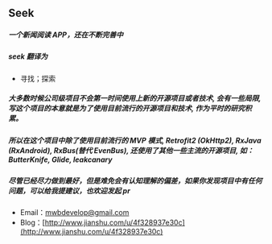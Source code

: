 ## Seek

##### 一个新闻阅读 APP，还在不断完善中
##### seek 翻译为
- 寻找；探索

##### 大多数时候公司级项目不会第一时间使用上新的开源项目或者技术, 会有一些局限, 写这个项目的本意就是为了使用目前流行的开源项目和技术, 作为平时的研究积累。

##### 所以在这个项目中除了使用目前流行的 MVP 模式, Retrofit2 (OkHttp2), RxJava (RxAndroid), RxBus(替代 EvenBus), 还使用了其他一些主流的开源项目, 如：ButterKnife, Glide, leakcanary

##### 尽管已经尽力做到最好，但是难免会有认知理解的偏差，如果你发现项目中有任何问题，可以给我提建议，也欢迎发起 pr
- Email：[mwbdevelop@gmail.com](mwbdevelop@gmail.com)
- Blog：[http://www.jianshu.com/u/4f328937e30c](http://www.jianshu.com/u/4f328937e30c)